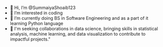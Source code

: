 - 👋 Hi, I’m @SummaiyaShoaib123
- 👀 I’m interested in coding
- 🌱 I’m currently doing BS in Software Engineering and as a part of it learning Python language
- 💞️ I'm seeking collaborations in data science, bringing skills in statistical analysis, machine learning, and data visualization to contribute to impactful projects."


<!---
SummaiyaShoaib123/SummaiyaShoaib123 is a ✨ special ✨ repository because its `README.md` (this file) appears on your GitHub profile.
You can click the Preview link to take a look at your changes.
--->
